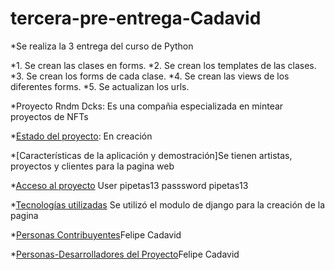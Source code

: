 # tercera-pre-entrega-Cadavid

*Se realiza la 3 entrega del curso de Python

*1. Se crean las clases en forms.
*2. Se crean los templates de las clases.
*3. Se crean los forms de cada clase.
*4. Se crean las views de los diferentes forms.
*5. Se actualizan los urls.

*Proyecto Rndm Dcks: Es una compañia especializada en mintear proyectos de NFTs

*[Estado del proyecto](#Estado-del-proyecto): En creación

*[Características de la aplicación y demostración]Se tienen artistas, proyectos y clientes para la pagina web

*[Acceso al proyecto](#acceso-proyecto) User pipetas13 passsword pipetas13

*[Tecnologías utilizadas](#tecnologías-utilizadas) Se utilizó el modulo de django para la creación de la pagina

*[Personas Contribuyentes](#personas-contribuyentes)Felipe Cadavid

*[Personas-Desarrolladores del Proyecto](#personas-desarrolladores)Felipe Cadavid

